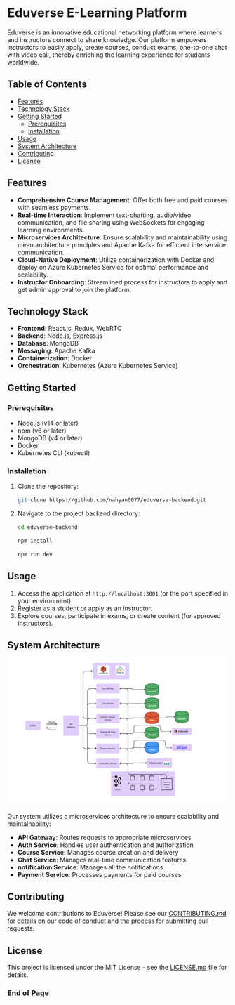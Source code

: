 # Eduverse E-Learning Platform

Eduverse is an innovative educational networking platform where learners and instructors connect to share knowledge. Our platform empowers instructors to easily apply, create courses, conduct exams, one-to-one chat with video call, thereby enriching the learning experience for students worldwide.

## Table of Contents
- [Features](#features)
- [Technology Stack](#technology-stack)
- [Getting Started](#getting-started)
  - [Prerequisites](#prerequisites)
  - [Installation](#installation)
- [Usage](#usage)
- [System Architecture](#system-architecture)
- [Contributing](#contributing)
- [License](#license)

## Features

- **Comprehensive Course Management**: Offer both free and paid courses with seamless payments.
- **Real-time Interaction**: Implement text-chatting, audio/video communication, and file sharing using WebSockets for engaging learning environments.
- **Microservices Architecture**: Ensure scalability and maintainability using clean architecture principles and Apache Kafka for efficient interservice communication.
- **Cloud-Native Deployment**: Utilize containerization with Docker and deploy on Azure Kubernetes Service for optimal performance and scalability.
- **Instructor Onboarding**: Streamlined process for instructors to apply and get admin approval to join the platform.

## Technology Stack

- **Frontend**: React.js, Redux, WebRTC
- **Backend**: Node.js, Express.js
- **Database**: MongoDB
- **Messaging**: Apache Kafka
- **Containerization**: Docker
- **Orchestration**: Kubernetes (Azure Kubernetes Service)


## Getting Started

### Prerequisites

- Node.js (v14 or later)
- npm (v6 or later)
- MongoDB (v4 or later)
- Docker
- Kubernetes CLI (kubectl)

### Installation

1. Clone the repository:

   ```bash
   git clone https://github.com/nahyan0077/eduverse-backend.git
   ```


2. Navigate to the project backend directory:

   ```bash
   cd eduverse-backend
   ```

   ```bash
   npm install
   ```

   ```bash
   npm run dev
   ```

## Usage

1. Access the application at `http://localhost:3001` (or the port specified in your environment).
2. Register as a student or apply as an instructor.
3. Explore courses, participate in exams, or create content (for approved instructors).

## System Architecture

![Eduverse System Architecture](./docs/system-design.png)

Our system utilizes a microservices architecture to ensure scalability and maintainability:

- **API Gateway**: Routes requests to appropriate microservices
- **Auth Service**: Handles user authentication and authorization
- **Course Service**: Manages course creation and delivery
- **Chat Service**: Manages real-time communication features
- **notification Service**: Manages all the notifications 
- **Payment Service**: Processes payments for paid courses

## Contributing

We welcome contributions to Eduverse! Please see our [CONTRIBUTING.md](CONTRIBUTING.md) for details on our code of conduct and the process for submitting pull requests.

## License

This project is licensed under the MIT License - see the [LICENSE.md](LICENSE.md) file for details.



### End of Page
